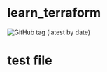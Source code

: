 # learn_terraform
![GitHub tag (latest by date)](https://img.shields.io/github/v/tag/reddyfull/learn_terraform)
# test file
